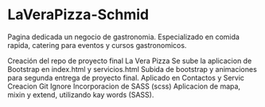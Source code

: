# LaVeraPizza-Schmid
Pagina dedicada un negocio de gastronomia. 
Especializado en comida rapida, catering para eventos y cursos gastronomicos.

Creación del repo de proyecto final La Vera Pizza
Se sube la aplicacion de Bootstrap en index.html y servicios.html
Subida de bootstrap y animaciones para segunda entrega de proyecto final. Aplicado en Contactos y Servic 
Creacion Git Ignore
Incorporacion de SASS (scss)
Aplicacion de mapa, mixin y extend, utilizando kay words (SASS).
